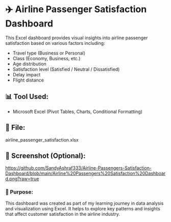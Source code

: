 
# ✈️ Airline Passenger Satisfaction Dashboard

This Excel dashboard provides visual insights into airline passenger satisfaction based on various factors including:

- Travel type (Business or Personal)
- Class (Economy, Business, etc.)
- Age distribution
- Satisfaction level (Satisfied / Neutral / Dissatisfied)
- Delay impact
- Flight distance

## 📊 Tool Used:
- Microsoft Excel (Pivot Tables, Charts, Conditional Formatting)

## 📁 File:
airline_passenger_satisfaction.xlsx

## 📸 Screenshot (Optional):
https://github.com/SandyAshraf333/Airline-Passengers-Satisfaction-Dashboard/blob/main/Airline%20Passengers%20Satisfaction%20Dashboard.png?raw=true



### 📌 Purpose:
This dashboard was created as part of my learning journey in data analysis and visualization using Excel. It helps to explore key patterns and insights that affect customer satisfaction in the airline industry.
